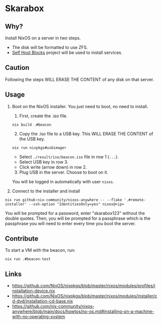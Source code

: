 # Skarabox

## Why?

Install NixOS on a server in two steps.

- The disk will be formatted to use ZFS.
- [Self Host Blocks](https://github.com/ibizaman/selfhostblocks) project will be used to install services.

## Caution

Following the steps WILL ERASE THE CONTENT of any disk on that server.

## Usage

1. Boot on the NixOS installer. You just need to boot, no need to install.

   1. First, create the .iso file.

   ```
   nix build .#beacon
   ```

   2. Copy the .iso file to a USB key. This WILL ERASE THE CONTENT of the USB key.

   ```
   nix run nixpkgs#usbimager
   ```

   - Select `./result/iso/beacon.iso` file in row 1 (`...`).
   - Select USB key in row 3.
   - Click write (arrow down) in row 2.

   3. Plug USB in the server. Choose to boot on it.

   You will be logged in automatically with user `nixos`.

2. Connect to the installer and install

```
nix run github:nix-community/nixos-anywhere -- --flake '.#remote-installer' --ssh-option "IdentitiesOnly=yes" nixos@<ip>
```

You will be prompted for a password, enter "skarabox123" without the double quotes. Then, you will
be prompted for a passphrase which is the passphrase you will need to enter every time you boot the
server.

## Contribute

To start a VM with the beacon, run:

```
nix run .#beacon-test
```

## Links

- https://github.com/NixOS/nixpkgs/blob/master/nixos/modules/profiles/installation-device.nix
- https://github.com/NixOS/nixpkgs/blob/master/nixos/modules/installer/cd-dvd/installation-cd-base.nix
- https://github.com/nix-community/nixos-anywhere/blob/main/docs/howtos/no-os.md#installing-on-a-machine-with-no-operating-system
